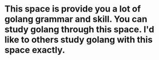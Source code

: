# This space is provide you a lot of golang grammar and skill. You can study golang through this space. I'd like to others study golang with this space exactly.